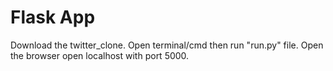 # Flask App

Download the twitter_clone.
Open terminal/cmd then run "run.py" file.
Open the browser open localhost with port 5000.
